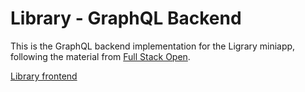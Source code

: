 # Library - GraphQL Backend

This is the GraphQL backend implementation for the Ligrary miniapp, following the material from [Full Stack Open](https://fullstackopen.com/en/part8/).

[Library frontend](https://github.com/lchz/Library_Frontend)